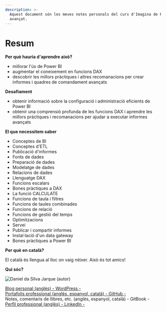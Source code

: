 ```yaml
---
description: >-
  Aquest document són les meves notes personals del curs d'Imagina de Power BI
  avançat.
---
```


# Resum



**Per què hauria d'aprendre això?**

* millorar l'ús de Power BI
* augmentar el coneixement en funcions DAX
* descobrir les millors pràctiques i altres recomanacions per crear informes i quadres de comandament avançats

**Desafiament**

* obtenir informació sobre la configuració i administració eficients de Power BI
* obtenir una comprensió profunda de les funcions DAX i aprendre les millors pràctiques i recomanacions per ajudar a executar informes avançats

**El que necessitem saber**

* Conceptes de BI
* Conceptes d'ETL
* Publicació d'informes
* Fonts de dades
* Preparació de dades
* Modelatge de dades
* Relacions de dades
* Llenguatge DAX
* Funcions escalars
* Bones pràctiques a DAX
* La funció CALCULATE
* Funcions de taula i filtres
* Funcions de taules combinades
* Funcions de relació
* Funcions de gestió del temps
* Optimitzacions
* Servei
* Publicar i compartir informes
* Instal·lació d'un data gateway
* Bones pràctiques a Power BI

**Per què en català?**

El català és llengua al lloc on vaig néixer. Això és tot amics!

**Qui sóc?**

![Daniel da Silva Jarque (autor)](https://i.imgur.com/2i0LPvN.png)

[Blog personal (anglès) - WordPress -](https://gwst.eu)\
[Portafolis professional (anglès, espanyol, català) - GitHub -](https://github.com/ddasilva64)\
Notes, comentaris de llibres, etc. (anglès, espanyol, català) - GitBook -\
[Perfil professional (anglès) - LinkedIn -](https://linkedin.com/in/daniel-da-silva-jarque-863705206)
